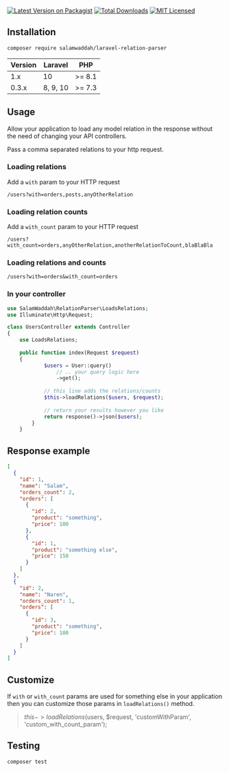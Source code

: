 [![Latest Version on Packagist](https://img.shields.io/packagist/v/salamwaddah/laravel-relation-parser.svg?style=flat-square)](https://packagist.org/packages/salamwaddah/laravel-relation-parser)
[![Total Downloads](https://img.shields.io/packagist/dt/salamwaddah/laravel-relation-parser.svg?style=flat-square)](https://packagist.org/packages/salamwaddah/laravel-relation-parser)
[![MIT Licensed](https://img.shields.io/badge/license-MIT-brightgreen.svg?style=flat-square)](LICENSE.md)

## Installation

```bash
composer require salamwaddah/laravel-relation-parser
```

| Version | Laravel  | PHP    |
|---------|----------|--------|
| 1.x     | 10       | >= 8.1 |
| 0.3.x   | 8, 9, 10 | >= 7.3 |

## Usage

Allow your application to load any model relation in the response without the need of changing your API controllers.

Pass a comma separated relations to your http request.

### Loading relations

Add a `with` param to your HTTP request

`/users?with=orders,posts,anyOtherRelation`

### Loading relation counts

Add a `with_count` param to your HTTP request

`/users?with_count=orders,anyOtherRelation,anotherRelationToCount,blaBlaBla`

### Loading relations and counts

`/users?with=orders&with_count=orders`

### In your controller

```php
use SalamWaddah\RelationParser\LoadsRelations;
use Illuminate\Http\Request;

class UsersController extends Controller
{
    use LoadsRelations;
    
    public function index(Request $request)
    {
            $users = User::query()
                // .. your query logic here
                ->get();
    
            // this line adds the relations/counts
            $this->loadRelations($users, $request);
    
            // return your results however you like
            return response()->json($users);
        }
    }
```

## Response example

```json
[
  {
    "id": 1,
    "name": "Salam",
    "orders_count": 2,
    "orders": [
      {
        "id": 2,
        "product": "something",
        "price": 100
      },
      {
        "id": 1,
        "product": "something else",
        "price": 150
      }
    ]
  },
  {
    "id": 2,
    "name": "Naren",
    "orders_count": 1,
    "orders": [
      {
        "id": 3,
        "product": "something",
        "price": 100
      }
    ]
  }
]
```

## Customize

If `with` or `with_count` params are used for something else in your application then you can customize those params
in `loadRelations()` method.
> $this->loadRelations($users, $request, 'customWithParam', 'custom_with_count_param');

## Testing

```bash
composer test
```
